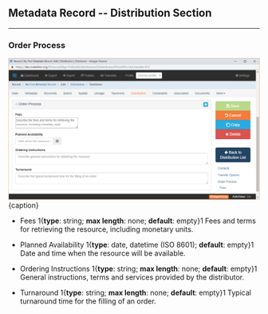 ## Metadata Record -- Distribution Section
---
### Order Process

![Order Process Edit Window](/assets/reference/edit-objects/metadata/distribution/orderProcess.png){caption}

* <span class="md-element">Fees</span> 1{**type**: string; **max length**: none; **default**: empty}1    Fees and terms for retrieving the resource, including monetary units.

* <span class="md-element">Planned Availability</span> 1{**type**: date, datetime (ISO 8601); **default**: empty}1  Date and time when the resource will be available.

* <span class="md-element">Ordering Instructions</span> 1{**type**: string; **max length**: none; **default**: empty}1  General instructions, terms and services provided by the distributor.

* <span class="md-element">Turnaround</span> 1{**type**: string; **max length**: none; **default**: empty}1  Typical turnaround time for the filling of an order.
